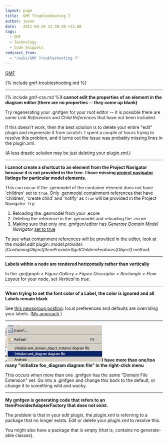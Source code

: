 ```yaml
---
layout: page
title:  GMF Troubleshooting 7
author: jevon
date:   2011-04-28 12:30:10 +12:00
tags:
  - GMF
  - Technology
  - Code Snippets
redirect_from:
  - "/wiki/GMF Troubleshooting 7"
---
```


[GMF](gmf.md)

{% include gmf-troubleshooting.md %}

---
{% include gmf-css.md %}**I cannot edit the properties of an element in the diagram editor (there are no properties -- they come up blank)**

Try regenerating your .gmfgen for your root editor -- it is possible there are some _Link References_ and _Child References_ that have not been included.

If this doesn't work, then the best solution is to delete your entire "edit" plugin and regenerate it from scratch. I spent a couple of hours trying to resolve this problem, and it turns out the issue was probably missing lines in the plugin.xml.

(A less drastic solution may be just deleting your plugin.xml.)

---
**I cannot create a shortcut to an element from the Project Navigator because it is not provided in the tree.**
**I have missing [project navigator](project-navigator.md) listings for particular model elements.**

This can occur if the .genmodel of the container element does not have 'children' set to `true`. Only .genmodel containment references that have 'children', 'create child' and 'notify' as `true` will be provided in the Project Navigator. Try:

1. Reloading the .genmodel from your .ecore
1. Deleting the reference in the .genmodel and reloading the .ecore
1. Making sure that only one .gmfgen/editor has _Generate Domain Model Navigator_ [set to true](gmf-drag-drop.md)

To see what containment references will be provided in the editor, look at the _model.edit_ plugin: _model.provider.[ContainingObject]ItemProvider#getChildrenFeatures(Object)_ method.

---
**Labels within a node are rendered horizontally rather than vertically**

In the _.gmfgraph > Figure Gallery > Figure Descriptor > Rectangle > Flow Layout_ for your node, set _Vertical_ to _true_.

---
**When trying to set the font color of a Label, the color is ignored and all Labels remain black**

See <a href="http://dev.eclipse.org/newslists/news.eclipse.modeling.gmf/msg16145.html">this newsgroup posting</a>: local preferences and defaults are overriding your labels. (<a href="http://code.google.com/p/iaml/source/detail?r=653">My approach</a>.)

---
<img src="/img/gmf/initialize-many.png" class="gmf">**I have more than one/too many "initialize foo_diagram diagram file" in the right-click menu**

This occurs when more than one .gmfgen has the same "Domain File Extension" set. Go into a .gmfgen and change this back to the default, or change it to something wild and wacky.

---
**My gmfgen is generating code that refers to an ItemProviderAdapterFactory that does not exist.**

The problem is that in your _edit_ plugin, the _plugin.xml_ is referring to a package that no longer exists. Edit or delete your _plugin.xml_ to resolve this.

You might also have a package that is empty (that is, contains no generate-able classes).
